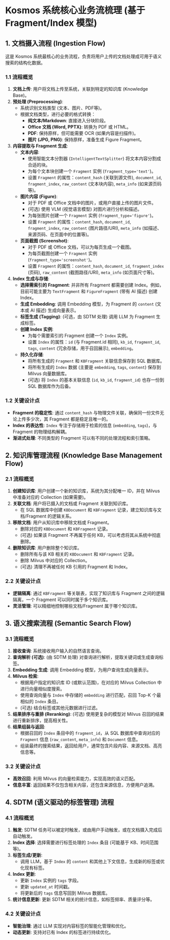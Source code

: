 # Kosmos 系统核心业务流梳理 (基于 Fragment/Index 模型)

## 1. 文档摄入流程 (Ingestion Flow)

这是 Kosmos 系统最核心的业务流程，负责将用户上传的文档处理成可用于语义搜索的结构化数据。

### 1.1 流程概览

1.  **文档上传**: 用户将文档上传至系统，关联到特定的知识库 (Knowledge Base)。
2.  **预处理 (Preprocessing)**:
    *   系统识别文档类型 (文本、图片、PDF等)。
    *   根据文档类型，进行必要的格式转换：
        *   **纯文本/Markdown**: 直接进入分块阶段。
        *   **Office 文档 (Word, PPTX)**: 转换为 PDF 或 HTML。
        *   **PDF**: 保持原样，但可能需要 OCR (如果内容是扫描件)。
        *   **图片 (JPG, PNG)**: 保持原样，准备生成 Figure Fragment。
3.  **内容提取与 Fragment 生成**:
    *   **文本内容**:
        *   使用智能文本分割器 (`IntelligentTextSplitter`) 将文本内容分割成合适的块。
        *   为每个文本块创建一个 `Fragment` 实例 (`fragment_type='text'`)。
        *   设置 `Fragment` 的属性：`content_hash` (关联到源文件), `document_id`, `fragment_index`, `raw_content` (文本块内容), `meta_info` (如来源页码等)。
    *   **图片内容 (Figure)**:
        *   对于 PDF 或 Office 文档中的图片，或用户直接上传的图片文件。
        *   (可选) 使用 VLM (视觉语言模型) 对图片进行分析和描述。
        *   为每张图片创建一个 `Fragment` 实例 (`fragment_type='figure'`)。
        *   设置 `Fragment` 的属性：`content_hash`, `document_id`, `fragment_index`, `raw_content` (图片路径/URI), `meta_info` (如描述、来源页码、在页面中的位置等)。
    *   **页面截图 (Screenshot)**:
        *   对于 PDF 或 Office 文档，可以为每页生成一个截图。
        *   为每页截图创建一个 `Fragment` 实例 (`fragment_type='screenshot'`)。
        *   设置 `Fragment` 的属性：`content_hash`, `document_id`, `fragment_index` (页码), `raw_content` (截图路径/URI), `meta_info` (如页面尺寸等)。
4.  **Index 生成与存储**:
    *   **选择需索引的 Fragment**: 并非所有 Fragment 都需要创建 Index。例如，目前可能主要为 `TextFragment` 和 `FigureFragment` (带有 AI 描述) 创建 Index。
    *   **生成 Embedding**: 调用 Embedding 模型，为 Fragment 的 `content` (文本或 AI 描述) 生成向量表示。
    *   **标签生成 (Tagging)**: (可选，由 SDTM 处理) 调用 LLM 为 Fragment 生成标签。
    *   **创建 Index 实例**:
        *   为每个需要索引的 Fragment 创建一个 `Index` 实例。
        *   设置 `Index` 的属性：`id` (与 Fragment.id 相同), `kb_id`, `fragment_id`, `tags`, `content` (冗余存储，用于召回展示), `embedding`。
    *   **持久化存储**:
        *   将所有生成的 `Fragment` 和 `KBFragment` 关联信息保存到 SQL 数据库。
        *   将所有生成的 `Index` 数据 (主要是 `embedding`, `tags`, `content`) 保存到 Milvus 向量数据库。
        *   (可选) 将 `Index` 的基本关联信息 (`id`, `kb_id`, `fragment_id`) 也存一份到 SQL 数据库作为后备。

### 1.2 关键设计点

*   **Fragment 的稳定性**: 通过 `content_hash` 与物理文件关联，确保同一份文件无论上传多少次，其 Fragment 都是稳定且唯一的。
*   **Index 的表达性**: `Index` 专注于存储用于检索的信息 (`embedding`, `tags`)，与 Fragment 的物理结构解耦。
*   **渐进式处理**: 不同类型的 Fragment 可以有不同的处理流程和索引策略。

## 2. 知识库管理流程 (Knowledge Base Management Flow)

### 2.1 流程概览

1.  **创建知识库**: 用户创建一个新的知识库，系统为其分配唯一 ID，并在 Milvus 中准备对应的 Collection (如果需要)。
2.  **关联文档**: 用户将已摄入的文档或 Fragment 关联到知识库。
    *   在 SQL 数据库中创建 `KBDocument` 和 `KBFragment` 记录，建立知识库与文档/Fragment 的逻辑关系。
3.  **移除文档**: 用户从知识库中移除文档或 Fragment。
    *   删除对应的 `KBDocument` 和 `KBFragment` 记录。
    *   (可选) 如果该 Fragment 不再属于任何 KB，可以考虑将其从系统中彻底删除。
4.  **删除知识库**: 用户删除整个知识库。
    *   删除所有与该 KB 相关的 `KBDocument` 和 `KBFragment` 记录。
    *   删除 Milvus 中对应的 Collection。
    *   (可选) 清理不再被任何 KB 引用的 Fragment 和 Index。

### 2.2 关键设计点

*   **逻辑隔离**: 通过 `KBFragment` 等关联表，实现了知识库与 Fragment 之间的逻辑隔离，一个 Fragment 可以同时属于多个知识库。
*   **灵活管理**: 可以精细地控制哪些文档/Fragment 属于哪个知识库。

## 3. 语义搜索流程 (Semantic Search Flow)

### 3.1 流程概览

1.  **接收查询**: 系统接收用户输入的自然语言查询。
2.  **查询解析 (可选)**: (由 SDTM 处理) 对查询进行解析，提取关键词或生成查询标签。
3.  **Embedding 生成**: 调用 Embedding 模型，为用户查询生成向量表示。
4.  **Milvus 检索**:
    *   根据用户指定的知识库 ID (或默认范围)，在对应的 Milvus Collection 中进行向量相似度搜索。
    *   使用查询向量与 `Index` 中存储的 `embedding` 进行匹配，召回 Top-K 个最相似的 `Index` 条目。
    *   (可选) 结合标签或其他元数据进行过滤。
5.  **结果排序与重排 (Reranking)**: (可选) 使用更复杂的模型对 Milvus 召回的结果进行重新排序，提高相关性。
6.  **结果组装与返回**:
    *   根据召回的 `Index` 条目中的 `fragment_id`，从 SQL 数据库中查询对应的 `Fragment` 信息 (`raw_content`, `meta_info`) 和 `Document` 信息。
    *   组装最终的搜索结果，返回给用户，通常包含片段内容、来源文档、高亮信息等。

### 3.2 关键设计点

*   **高效召回**: 利用 Milvus 的向量检索能力，实现高效的语义匹配。
*   **信息丰富**: 返回结果不仅包含相关内容，还包含来源信息，方便用户追溯。

## 4. SDTM (语义驱动的标签管理) 流程

### 4.1 流程概览

1.  **触发**: SDTM 任务可以被定时触发，或由用户手动触发，或在文档摄入完成后自动触发。
2.  **Index 选择**: 选择需要进行标签处理的 `Index` 条目 (可能基于 KB、时间范围等)。
3.  **标签生成/更新**:
    *   调用 LLM，基于 `Index` 的 `content` 和其他上下文信息，生成新的标签或优化现有标签。
4.  **Index 更新**:
    *   更新 `Index` 实例的 `tags` 字段。
    *   更新 `updated_at` 时间戳。
    *   将更新后的 `tags` 信息写回到 Milvus 数据库。
5.  **统计信息更新**: 更新 SDTM 相关的统计信息，如标签频率、质量评分等。

### 4.2 关键设计点

*   **智能治理**: 通过 LLM 实现对内容标签的智能化管理和优化。
*   **动态更新**: 支持对已有 Index 的标签进行持续优化。
